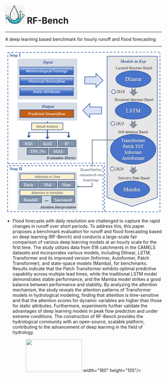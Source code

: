 # ![Image text](https://github.com/binbinlan/RF-Bench/blob/main/pics/fig4.png) RF-Bench
***
A deep learning based benchmark for hourly runoff and flood forecasting
***
![Image text](https://github.com/binbinlan/RF-Bench/blob/main/pics/fig2.png)
* Flood forecasts with daily resolution are challenged to capture the rapid changes in runoff over short periods. To address this, this paper proposes a benchmark evaluation for runoff and flood forecasting based on deep learning (RF-Bench) and conducts a large-scale fair comparison of various deep learning models at an hourly scale for the first time. The study utilizes data from 516 catchments in the CAMELS datasets and incorporates various models, including Dlinear, LSTM, Transformer and its improved version (Informer, Autoformer, Patch Transformer), and state-space models (Mamba), for benchmarks. Results indicate that the Patch Transformer exhibits optimal predictive capability across multiple lead times, while the traditional LSTM model demonstrates stable performance, and the Mamba model strikes a good balance between performance and stability. By analyzing the attention mechanism, the study reveals the attention patterns of Transformer models in hydrological modeling, finding that attention is time-sensitive and that the attention scores for dynamic variables are higher than those for static attributes. Furthermore, experiments further validate the advantages of deep learning models in peak flow prediction and under extreme conditions. The construction of RF-Bench provides the hydrological community with an open-source, scalable platform, contributing to the advancement of deep learning in the field of hydrology.




<div align=center>
<img src="[https://github.com/binbinlan/RF-Bench/blob/main/pics/fig2.png]" width="180" height="105"> width="180" height="105"/>
</div>
